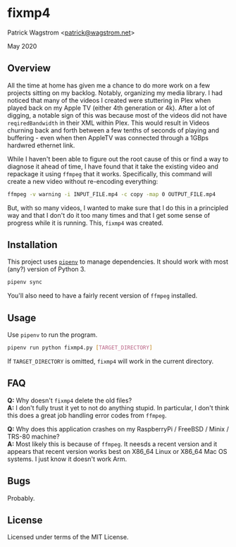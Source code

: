 fixmp4
======

Patrick Wagstrom &lt;patrick@wagstrom.net&gt;

May 2020

Overview
--------

All the time at home has given me a chance to do more work on a few projects sitting on my backlog. Notably, organizing my media library. I had noticed that many of the videos I created were stuttering in Plex when played back on my Apple TV (either 4th generation or 4k). After a lot of digging, a notable sign of this was because most of the videos did not have `reqiredBandwidth` in their XML within Plex. This would result in Videos churning back and forth between a few tenths of seconds of playing and buffering - even when then AppleTV was connected through a 1GBps hardwred ethernet link.

While I haven't been able to figure out the root cause of this or find a way to diagnose it ahead of time, I have found that it take the existing video and repackage it using `ffmpeg` that it works. Specifically, this command will create a new video without re-encoding everything:

```bash
ffmpeg -v warning -i INPUT_FILE.mp4 -c copy -map 0 OUTPUT_FILE.mp4
```

But, with so many videos, I wanted to make sure that I do this in a principled way and that I don't do it too many times and that I get some sense of progress while it is running. This, `fixmp4` was created.

Installation
------------
This project uses [`pipenv`](https://pipenv.pypa.io/en/latest/) to manage dependencies. It should work with most (any?) version of Python 3.

```bash
pipenv sync
```

You'll also need to have a fairly recent version of `ffmpeg` installed.

Usage
-----
Use `pipenv` to run the program.

```bash
pipenv run python fixmp4.py [TARGET_DIRECTORY]
```

If `TARGET_DIRECTORY` is omitted, `fixmp4` will work in the current directory.

FAQ
---

**Q:** Why doesn't `fixmp4` delete the old files?<br/>
**A:** I don't fully trust it yet to not do anything stupid. In particular, I don't think this does a great job handling error codes from `ffmpeg`.

**Q:** Why does this application crashes on my RaspberryPi / FreeBSD / Minix / TRS-80 machine?<br/>
**A:** Most likely this is because of `ffmpeg`. It neesds a recent version and it appears that recent version works best on X86_64 Linux or X86_64 Mac OS systems. I just know it doesn't work Arm.

Bugs
----

Probably.

License
-------

Licensed under terms of the MIT License.